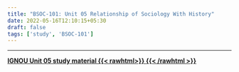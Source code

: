 ```yaml
---
title: "BSOC-101: Unit 05 Relationship of Sociology With History"
date: 2022-05-16T12:10:15+05:30
draft: false
tags: ['study', 'BSOC-101']
---
```


----

[**IGNOU Unit 05 study material {{< rawhtml>}}
<ion-icon name="download-outline"></ion-icon>
{{< /rawhtml >}}**](https://drive.google.com/file/d/1BaCXa2rwDMMgtOYSjw9g-qhJ3uWmjBtR/view?usp=sharing)
